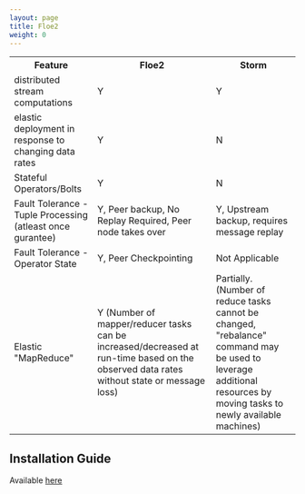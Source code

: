 ```yaml
---
layout: page
title: Floe2
weight: 0
---
```


<table>
<TR>
	<TH> Feature </TH>
	<TH> Floe2  </TH>
	<TH> Storm </TH>
</TR>
<TR>
<TD> distributed stream computations </TD>
<TD> Y </TD>
<TD> Y </TD>
</TR>

<TR>
<TD> elastic deployment in response to changing data rates </TD>
<TD> Y </TD>
<TD> N </TD>
</TR>

<TR>
<TD> Stateful Operators/Bolts </TD>
<TD> Y </TD>
<TD> N </TD>
</TR>

<TR>
<TD> Fault Tolerance - Tuple Processing (atleast once gurantee) </TD>
<TD> Y, Peer backup, No Replay Required, Peer node takes over </TD>
<TD> Y, Upstream backup,  requires message replay  </TD>
</TR>

<TR>
<TD> Fault Tolerance - Operator State </TD>
<TD> Y, Peer Checkpointing </TD>
<TD> Not Applicable </TD>
</TR>

<TR>
<TD> Elastic "MapReduce" </TD>
<TD> Y (Number of mapper/reducer tasks can be increased/decreased at run-time based on the observed data rates without state or message loss) </TD>
<TD> Partially. (Number of reduce tasks cannot be changed, "rebalance" command may be used to leverage additional resources by moving tasks to newly available machines) </TD>
</TR>

</table>

Installation Guide
------------------
Available [here](INSTALL)
